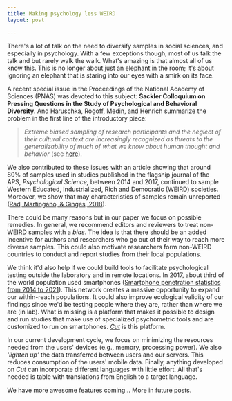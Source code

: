 ```yaml
---
title: Making psychology less WEIRD
layout: post

---
```

There's a lot of talk on the need to diversify samples in social sciences, and especially in psychology. With a few exceptions though, most of us talk the talk and but rarely walk the walk. What's amazing is that almost all of us know this. This is no longer about just an elephant in the room; it's about ignoring an elephant that is staring into our eyes with a smirk on its face.

A recent special issue in the Proceedings of the National Academy of Sciences (PNAS) was devoted to this subject: **Sackler Colloquium on Pressing Questions in the Study of Psychological and Behavioral Diversity**. And Haruschka, Rogoff, Medin, and Henrich summarize the problem in the first line of the introductory piece:

> _Extreme biased sampling of research participants and the neglect of their cultural context are increasingly recognized as threats to the generalizability of much of what we know about human thought and behavior_ (see [here](http://www.pnas.org/content/115/45/11366)).

We also contributed to these issues with an article showing that around 80% of samples used in studies published in the flagship journal of the APS, _Psychological Science,_ between 2014 and 2017, continued to sample Western Educated, Industrialized, Rich and Democratic (WEIRD) societies. Moreover, we show that may characteristics of samples remain unreported ([Rad, Martingano, & Ginges, 2018](http://www.pnas.org/content/115/45/11401)).

There could be many reasons but in our paper we focus on possible remedies. In general, we recommend editors and reviewers to treat non-WEIRD samples with a _bias_. The idea is that there should be an added incentive for authors and researchers who go out of their way to reach more diverse samples. This could also motivate researchers form non-WEIRD countries to conduct and report studies from their local populations.

We think it'd also help if we could build tools to facilitate psychological testing outside the laboratory and in remote locations. In 2017, about third of the world population used smartphones ([Smartphone penetration statistics from 2014 to 2021](https://www.statista.com/statistics/203734/global-smartphone-penetration-per-capita-since-2005/)). This network creates a massive opportunity to expand our within-reach populations. It could also improve ecological validity of our findings since we'd be testing people where they are, rather than where we are (in lab). What is missing is a platform that makes it possible to design and run studies that make use of specialized psychometric tools and are customized to run on smartphones. [_Cut_](https://cut.social) is this platform.

In our current development cycle, we focus on minimizing the resources needed from the users' devices (e.g., memory, processing power). We also _'lighten up'_ the data transferred between users and our servers. This reduces consumption of the users' mobile data. Finally, anything developed on _Cut_ can incorporate different languages with little effort. All that's needed is table with translations from English to a target language.

We have more awesome features coming... More in future posts.
